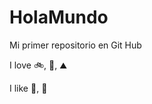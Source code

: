 # HolaMundo

Mi primer repositorio en Git Hub

I love :bike:, :book:, :mountain:

I like :pizza:, :icecream:
